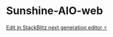 # Sunshine-AIO-web

[Edit in StackBlitz next generation editor ⚡️](https://stackblitz.com/~/github.com/LeGeRyChEeSe/Sunshine-AIO-web)